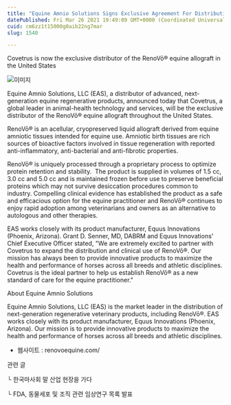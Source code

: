 ```yaml
---
title: "Equine Amnio Solutions Signs Exclusive Agreement For Distribution Of RenoVō®, A Next-Generation Equine Regenerative Product"
datePublished: Fri Mar 26 2021 19:49:09 GMT+0000 (Coordinated Universal Time)
cuid: cm6zz1t15000g0aib22ng7mar
slug: 1540

---
```



Covetrus is now the exclusive distributor of the RenoVō® equine allograft in the United States

![이미지](https://cdn.hashnode.com/res/hashnode/image/upload/v1739247489780/2e6bc069-86d4-42e2-b7ce-609bb121cdbc.jpeg)

Equine Amnio Solutions, LLC (EAS), a distributor of advanced, next-generation equine regenerative products, announced today that Covetrus, a global leader in animal-health technology and services, will be the exclusive distributor of the RenoVō® equine allograft throughout the United States.

RenoVō® is an acellular, cryopreserved liquid allograft derived from equine amniotic tissues intended for equine use. Amniotic birth tissues are rich sources of bioactive factors involved in tissue regeneration with reported anti-inflammatory, anti-bacterial and anti-fibrotic properties.

RenoVō® is uniquely processed through a proprietary process to optimize protein retention and stability.  The product is supplied in volumes of 1.5 cc, 3.0 cc and 5.0 cc and is maintained frozen before use to preserve beneficial proteins which may not survive desiccation procedures common to industry. Compelling clinical evidence has established the product as a safe and efficacious option for the equine practitioner and RenoVō® continues to enjoy rapid adoption among veterinarians and owners as an alternative to autologous and other therapies.

EAS works closely with its product manufacturer, Equus Innovations (Phoenix, Arizona). Grant D. Senner, MD, DABRM and Equus Innovations' Chief Executive Officer stated, "We are extremely excited to partner with Covetrus to expand the distribution and clinical use of RenoVō®. Our mission has always been to provide innovative products to maximize the health and performance of horses across all breeds and athletic disciplines. Covetrus is the ideal partner to help us establish RenoVō® as a new standard of care for the equine practitioner."

About Equine Amnio Solutions

Equine Amnio Solutions, LLC (EAS) is the market leader in the distribution of next-generation regenerative veterinary products, including RenoVō®. EAS works closely with its product manufacturer, Equus Innovations (Phoenix, Arizona). Our mission is to provide innovative products to maximize the health and performance of horses across all breeds and athletic disciplines.

- 웹사이트 : renovoequine.com/

관련 글

└ 한국마사회 말 산업 현장을 가다

└ FDA, 동물세포 및 조직 관련 임상연구 목록 발표